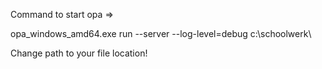 Command to start opa => 

opa_windows_amd64.exe run --server --log-level=debug c:\schoolwerk\

Change path to your file location!
